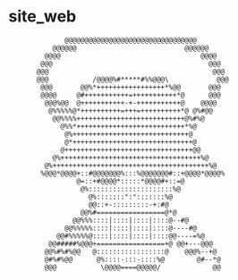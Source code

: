 # site_web

                  @@@@@@@@@@@@@@@@@@@@@@@@@@@@@@@@@
               @@@@@@                           @@@@@@
             @@@@                                   @@@@
            @@@                                       @@@
           @@@                                         @@@
           @@@           /@@@@%#*****#%%@@@\            @@@
            @@@       @@%*+++++++++++++++++*%@@       @@@
            @@@@     @#+++++++++++=+++++++++++*@      @@@
             @@@%@@  @+++++++++++-+-+++++++++++@    @@@@
              @%%%%%@*++++++++++=+++=++++++++++*@ @%#@@
               @@%%%%+++++++++++++++++++++++++++@%#%@
                 @%%*+++++++++++++++++++++++++++*%@
                  @%+++++++++++++++++++++++++++++@
                  @*++++++++++++++++++++++++++++++@
                 @++++++++++++++++++++++++++++++++@@
               @%+++++++++++++++++++++++++++++++++++%@
             @%+++++++++++++++++++++++++++++++++++++++%@
            %@@@*@@@@+::#@@@@@@@%:::%@@@@@@@#::+@@@@*@@@@%
                     @=::+#@@@@*:::::*@@@@#+::=@
                      @%:::::::::::::::::::::%@
                        @%:::::::°:°:::::::%@
                        @@::+-:::::::::-+:#@
                      @@%#=================@*@
                    @@%%%::::|::::|::::|::::@--#@
                  @@%%%%%::::|::::|::::|::::@----#@
                @@#%%%%%@::::|::::|::::|::::@@----=%@
              @@#####%@@@+=================+@ @@+---@@@
             @@%#%#%@@   @:::::::::::::::::@    @@@%--+@
             @#%#%@@      @%::::-:::-::::%@        @#--*@
             @@@           \@@@@====@@@@@/             @@
